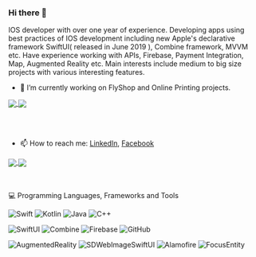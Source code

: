 ### Hi there 👋

IOS developer with over one year of experience. Developing apps using best practices of IOS development including new Apple's declarative framework SwiftUI( released in June 2019 ), Combine framework, MVVM etc. Have experience working with APIs, Firebase, Payment Integration, Map, Augmented Reality etc.
Main interests include medium to big size projects with various interesting features. 

- 🔭 I’m currently working on FlyShop and Online Printing projects.
<a href="https://github.com/KALIMI/OnlinePrinting">
  <img align="center" src="https://github-readme-stats.vercel.app/api/pin/?username=KALIMI&repo=OnlinePrinting&theme=vision-friendly-dark" />
</a>
<a href="https://github.com/KALIMI/FlyShop">
  <img align="center" src="https://github-readme-stats.vercel.app/api/pin/?username=KALIMI&repo=FlyShop&theme=vision-friendly-dark" />
</a>


<br></br>
- 📫 How to reach me: [LinkedIn](https://www.linkedin.com/in/karen-mirakyan-236915202/), [Facebook](https://www.facebook.com/karen.mirakyan/)

<a href="https://github.com/anuraghazra/github-readme-stats">
  <img align="center" src="https://github-readme-stats.vercel.app/api?username=KALIMI&show_icons=true&theme=synthwave" />
</a>
<a href="https://github.com/KALIMI">
  <img align="center" src="https://github-readme-stats.vercel.app/api/top-langs/?username=KALIMI&layout=compact&theme=dark" />
</a>

<br></br>
💻  Programming Languages, Frameworks and Tools

![Swift](https://img.shields.io/badge/Code-Swift-informational?style=plastic&logo=Swift&logoColor=white)
![Kotlin](https://img.shields.io/badge/Code-Kotlin-informational?sstyle=plastic&logo=Kotlin)
![Java](https://img.shields.io/badge/Code-Java-informational?style=plastic&logo=Java)
![C++](https://img.shields.io/badge/Code-C++-informational?style=plastic&logo=C++)

![SwiftUI](https://img.shields.io/badge/-SwiftUI-05122A?style=plastic&logo=Apple)
![Combine](https://img.shields.io/badge/-Combine-05122A?style=plastic&logo=Apple)
![Firebase](https://img.shields.io/badge/-Firebase-05122A?style=plastic&logo=Firebase)
![GitHub](https://img.shields.io/badge/-GitHub-05122A?style=flat&logo=github)

![AugmentedReality](https://img.shields.io/badge/AugmentedReality-informational?style=plastic&logo=Apple)
![SDWebImageSwiftUI](https://img.shields.io/badge/SDWebImageSwiftUI-informational?style=plastic&logo=GitHub)
![Alamofire](https://img.shields.io/badge/Alamofire-informational?style=plastic&logo=GitHub)
![FocusEntity](https://img.shields.io/badge/FocusEntity-informational?style=plastic&logo=GitHub)


<!--
**KALIMI/KALIMI** is a ✨ _special_ ✨ repository because its `README.md` (this file) appears on your GitHub profile.

Here are some ideas to get you started:

- 🌱 I’m currently learning ...
- 👯 I’m looking to collaborate on ...
- 🤔 I’m looking for help with ...
- 💬 Ask me about ...
- 😄 Pronouns: ...
- ⚡ Fun fact: ...
-->
